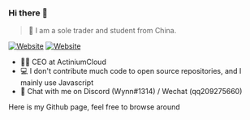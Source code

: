 ### Hi there 👋

> 👦 I am a sole trader and student from China.

[![Website](https://img.shields.io/website?down_color=blue&down_message=Portfolio&style=for-the-badge&up_color=blue&up_message=Portfolio&url=https%3A%2F%2Fwynn.website)](https://wynn.website/)
[![Website](https://img.shields.io/website?down_color=green&down_message=ActiniumCloud&style=for-the-badge&up_color=green&up_message=ActiniumCloud&url=https%3A%2F%2Factiniumcloud.com)](https://actiniumcloud.com/)

- 👨‍💻 CEO at ActiniumCloud
- 💻 I don't contribute much code to open source repositories, and I mainly use Javascript
- 💬 Chat with me on Discord (Wynn#1314) / Wechat (qq209275660)

Here is my Github page, feel free to browse around
